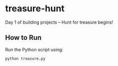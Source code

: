 # treasure-hunt
Day 1 of building projects – Hunt for treasure begins!
## How to Run
Run the Python script using:
```bash
python treasure.py


